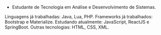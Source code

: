 - Estudante de Tecnologia em Análise e Desenvolvimento de Sistemas.

Linguagens já trabalhadas: Java, Lua, PHP.
Frameworks já trabalhados: Bootstrap e Materialize.
Estudando atualmente: JavaScript, ReactJS e SpringBoot.
Outras tecnologias: HTML, CSS, XML.
